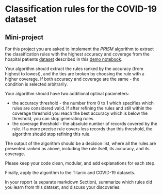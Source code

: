 # Classification rules for the COVID-19 dataset
## Mini-project

For this project you are asked to implement the *PRISM* algorithm to extract the classification rules with the highest accuracy and coverage from the hospital patients [dataset](https://drive.google.com/file/d/1uVd09ekR1ArLrA8qN-Xtu4l-FFbmetVy/view?usp=sharing) described in this [demo notebook](rules_motivation.ipynb).

Your algorithm should extract the rules ranked by the accuracy (from highest to lowest), and the ties are broken by choosing the rule with a higher coverage. If both accuracy and coverage are the same - the condition is selected arbitrarily.

Your algorithm should have two additional optinal parameters: 
* the accuracy threshold - the number from 0 to 1 which specifies which rules are considered valid. If after refining the rules and still within the coverage threshold you reach the best accuracy which is below the threshold, you can stop generating rules. 
* the coverage threshold - the absolute number of records covered by the rule. If a more precise rule covers less records than this threshold, the algorithm should stop refining this rule.

The output of the algorithm should be a decision list, where all the rules are presented ranked as above, including the rule itself, its accuracy, and its coverage.

Please keep your code clean, modular, and add explanations for each step.

Finally, apply the algorithm to the Titanic and COVID-19 datasets.  

In your report (a separate markdown Section), summarize which rules did you learn from this dataset, and discuss your discoveries.
